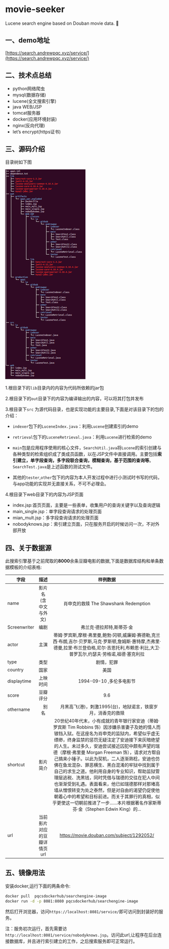 # movie-seeker
Lucene search engine based on Douban movie data. :beers:

## 一、demo地址
[https://search.andrewpqc.xyz/service/](https://search.andrewpqc.xyz/service/)


## 二、技术点总结
- python网络爬虫
- mysql(数据存储)
- lucene(全文搜索引擎)
- java WEB/JSP
- tomcat服务器
- docker(应用环境封装)
- nginx(反向代理)
- let’s encrypt(https证书)

## 三、源码介绍
目录树如下图

![目录树](/images/screenshot.png)


1.根目录下的`lib`目录内的内容为代码所依赖的jar包

2.根目录下的`out`目录下的内容为编译输出的内容，可以将其打包并发布

3.根目录下`src` 为源代码目录，也是实现功能的主要目录,下面是对该目录下的包的介绍：
- `indexer`包下的`LuceneIndex.java`：利用`Lucene`创建索引的demo
- `retrieval`包下的`LuceneRetrieval.java`：利用`Lucene`进行检索的demo
- `main`包是应用程序使用的核心文件，`SearchUtil.java`将`Lucene`的索引创建与各种类型的检索组织成了类成员函数，以在JSP文件中直接调用。主要包括**索引建立，单字段查询，多字段联合查询，模糊查询，基于范围的查询等**。`SearchTest.java`是上述函数的测试文件。

- 其他的`tester`,`other`包下的内容为本人开发过程中进行小测试时书写的代码，与app功能的实现并无直接关系，不可不必理会。

4.根目录下web目录下的内容为JSP页面
- index.jsp:首页页面，主要是一些表单，收集用户的查询关键字以及查询逻辑
- main_single.jsp：单字段查询请求的处理页面
- mian_mult.jsp：多字段查询请求的处理页面
- nobodyknows.jsp：索引建立页面，只在服务开启的时候访问一次，不对外部开放

## 四、关于数据源
此搜索引擎基于之前爬取的**8000**余条豆瓣电影的数据,下面是数据库结构和单条数据模板的介绍表格:

| 字段 | 描述 | 样例数据 |
| - | :-: | :--: |
| name | 影片名(含中文与外文) | 肖申克的救赎 The Shawshank Redemption |
| Screenwriter | 编剧 | 弗兰克·德拉邦特,斯蒂芬·金 |
| actor | 主演 | 蒂姆·罗宾斯,摩根·弗里曼,鲍勃·冈顿,威廉姆·赛德勒,克兰西·布朗,吉尔·贝罗斯,马克·罗斯顿,詹姆斯·惠特摩,杰弗里·德曼,拉里·布兰登伯格,尼尔·吉恩托利,布赖恩·利比,大卫·普罗瓦尔,约瑟夫·劳格诺,祖德·塞克利拉|
| type |  类型 | 剧情，犯罪　|
| country | 国家　| 美国　|
| displaytime| 上映时间 |1994-09-10 ,多伦多电影节　|
| score | 豆瓣评分　| 9.6 |
| othername |　别名　|　月黑高飞(港)，刺激1995(台)，地狱诺言，铁窗岁月，消香克的救赎　|
| shortcut | 影片简介 | 20世纪40年代末，小有成就的青年银行家安迪（蒂姆·罗宾斯 Tim Robbins 饰）因涉嫌杀害妻子及她的情人而锒铛入狱。在这座名为肖申克的监狱内，希望似乎虚无缥缈，终身监禁的惩罚无疑注定了安迪接下来灰暗绝望的人生。未过多久，安迪尝试接近囚犯中颇有声望的瑞德（摩根·弗里曼 Morgan Freeman 饰），请求对方帮自己搞来小锤子。以此为契机，二人逐渐熟稔，安迪也仿佛在鱼龙混杂、罪恶横生、黑白混淆的牢狱中找到属于自己的求生之道。他利用自身的专业知识，帮助监狱管理层逃税、洗黑钱，同时凭借与瑞德的交往在犯人中间也渐渐受到礼遇。表面看来，他已如瑞德那样对那堵高墙从憎恨转变为处之泰然，但是对自由的渴望仍促使他朝着心中的希望和目标前进。而关于其罪行的真相，似乎更使这一切朝前推进了一步……本片根据著名作家斯蒂芬·金（Stephen Edwin King）的...　|
| url | 当前影片对应的豆瓣详情页url |  https://movie.douban.com/subject/1292052/  |


## 五、镜像用法
安装docker,运行下面的两条命令:
``` bash
docker pull  pqcsdockerhub/searchengine-image
docker run -d -p 8081:8080 pqcsdockerhub/searchengine-image
```
然后打开浏览器，访问`https://localhost:8081/service/`即可访问到封装好的服务。

注：服务初次运行，首先需要访`http://localhost:8081/service/nobodyknows.jsp`。访问此url,让程序在后台连接数据库，并且进行索引建立的工作，之后搜索服务即可正常运行。
